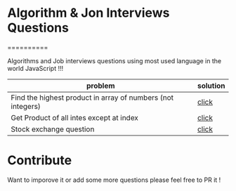 # Algorithm & Jon Interviews Questions
==========

Algorithms and Job interviews questions using most used language in the world JavaScript !!!



| problem                                                                                                                                                                                 | solution                                                                                                                                                                              |
|-----------------------------------------------------------------------------------------------------------------------------------------------------------------------------------------|---------------------------------------------------------------------------------------------------------------------------------------------------------------------------------------|
| Find the highest product in array of numbers (not integers)                                                                                      | [click](https://github.com/doron2402/algorithm-interviews/blob/master/highest_product_3_numbers.js) |
| Get Product of all intes except at index                                                                                      | [click](https://github.com/doron2402/algorithm-interviews/blob/master/get_products_of_all_ints_except_at_index.js) |
| Stock exchange question                                                                                      | [click](https://github.com/doron2402/algorithm-interviews/blob/master/stock.js) |


# Contribute
Want to imporove it or add some more questions please feel free to PR it !
